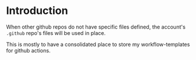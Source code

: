 # Introduction
When other github repos do not have specific files defined, 
the account's `.github` repo's files will be used in place. 

This is mostly to have a consolidated place to store my workflow-templates
for github actions.